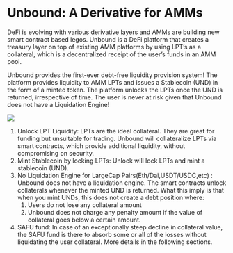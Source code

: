 # Unbound: A Derivative for AMMs



DeFi is evolving with various derivative layers and AMMs are building new smart contract based legos. Unbound is a DeFi platform that creates a treasury layer on top of existing AMM platforms by using LPT’s as a collateral, which is a decentralized receipt of the user’s funds in an AMM pool.    


Unbound provides the first-ever debt-free liquidity provision system! The platform provides liquidity to AMM LPTs and issues a Stablecoin \(UND\) in the form of a minted token. The platform unlocks the LPTs once the UND is returned, irrespective of time. The user is never at risk given that Unbound does not have a Liquidation Engine!  


![](https://lh5.googleusercontent.com/P8YOP6xSk5ONzXVEnfCXAKQ67GkMQ7lJoA902H1QJx7kH0TC4uoSvlH4JJoLgjq2aUhg1fnx1xxv6CIRbbcWa3BmUTONPHDLSz_qJ8ylE7vT79CLBYFlSu0gcYaqX42CG6-TZzUw)

1. Unlock LPT Liquidity: LPTs are the ideal collateral. They are great for funding but unsuitable for trading. Unbound will collateralize LPTs via smart contracts, which provide additional liquidity, without compromising on security.
2. Mint Stablecoin by locking LPTs: Unlock will lock LPTs and mint a stablecoin \(UND\).
3. No Liquidation Engine for LargeCap Pairs\(Eth/Dai,USDT/USDC,etc\) : Unbound does not have a liquidation engine. The smart contracts unlock collaterals whenever the minted UND is returned. What this imply is that when you mint UNDs, this does not create a debt position where:
   1. Users do not lose any collateral amount
   2. Unbound does not charge any penalty amount if the value of collateral goes below a certain amount.
4. SAFU fund: In case of an exceptionally steep decline in collateral value, the SAFU fund is there to absorb some or all of the losses without liquidating the user collateral. More details in the following sections.


